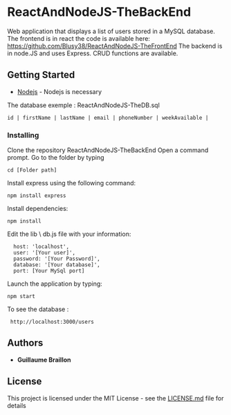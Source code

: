 # ReactAndNodeJS-TheBackEnd

Web application that displays a list of users stored in a MySQL database.
The frontend is in react the code is available here: https://github.com/Blusy38/ReactAndNodeJS-TheFrontEnd
The backend is in node.JS and uses Express.
CRUD functions are available.

## Getting Started
* [Nodejs](https://nodejs.org/en/) - Nodejs is necessary

The database exemple : ReactAndNodeJS-TheDB.sql

```
id | firstName | lastName | email | phoneNumber | weekAvailable |
```

### Installing

Clone the repository ReactAndNodeJS-TheBackEnd
Open a command prompt.
Go to the folder by typing
```
cd [Folder path]
```
Install express using the following command:
```
npm install express
```
Install dependencies:
```
npm install
```
Edit the lib \ db.js file with your information:
```
  host: 'localhost',
  user: '[Your user]',
  password: '[Your Password]',
  database: '[Your database]',
  port: [Your MySql port]
```
Launch the application by typing:
```
npm start
```
To see the database :
```
 http://localhost:3000/users
```
## Authors

* **Guillaume Braillon**

## License

This project is licensed under the MIT License - see the [LICENSE.md](LICENSE.md) file for details